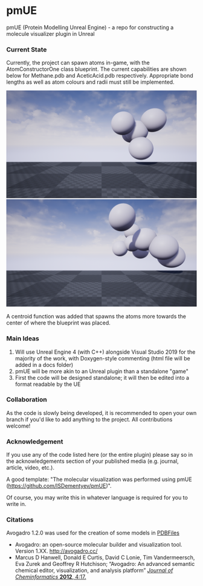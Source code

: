 # pmUE
pmUE (Protein Modelling Unreal Engine) - a repo for constructing a molecule visualizer plugin in Unreal

### Current State
Currently, the project can spawn atoms in-game, with the AtomConstructorOne class blueprint. The current capabilities are shown below for Methane.pdb and AceticAcid.pdb respectively. Appropriate bond lengths as well as atom colours and radii must still be implemented.

![Methane](https://github.com/ISDementyev/pmUE/blob/main/Screenshots/SpawnedMethane.png "Spawned Methane")
![AceticAcid](https://github.com/ISDementyev/pmUE/blob/main/Screenshots/SpawnedAceticAcid.png "Spawned Acetic Acid")

A centroid function was added that spawns the atoms more towards the center of where the blueprint was placed.

### Main Ideas
1. Will use Unreal Engine 4 (with C++) alongside Visual Studio 2019 for the majority of the work, with Doxygen-style commenting (html file will be added in a docs folder)
2. pmUE will be more akin to an Unreal plugin than a standalone "game"
3. First the code will be designed standalone; it will then be edited into a format readable by the UE

### Collaboration
As the code is slowly being developed, it is recommended to open your own branch if you'd like to add anything to the project. All contributions welcome!

### Acknowledgement
If you use any of the code listed here (or the entire plugin) please say so in the acknowledgements section of your published media (e.g. journal, article, video, etc.).

A good template: "The molecular visualization was performed using pmUE (https://github.com/ISDementyev/pmUE)".

Of course, you may write this in whatever language is required for you to write in.

### Citations
Avogadro 1.2.0 was used for the creation of some models in [PDBFiles](https://github.com/ISDementyev/pmUE/tree/main/PDBFiles)
- Avogadro: an open-source molecular builder and visualization tool. Version 1.XX. http://avogadro.cc/
- Marcus D Hanwell, Donald E Curtis, David C Lonie, Tim Vandermeersch, Eva Zurek and Geoffrey R Hutchison; “Avogadro: An advanced semantic chemical editor, visualization, and analysis platform” [*Journal of Cheminformatics* **2012**, 4:17.](http://www.jcheminf.com/content/4/1/17)
